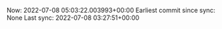 Now: 2022-07-08 05:03:22.003993+00:00 Earliest commit since sync: None Last sync: 2022-07-08 03:27:51+00:00
